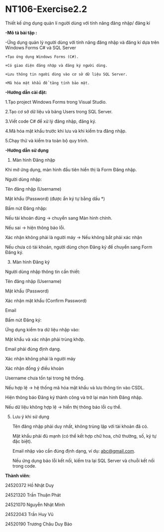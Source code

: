 # NT106-Exercise2.2
Thiết kế ứng dụng quản lí người dùng với tính năng đăng nhập/ đăng kí

**-Mô tả bài tập :**
  
  -Ứng dụng quản lý người dùng với tính năng đăng nhập và đăng kí dựa trên Windows Forms C# và SQL Server
   
    +Tạo ứng dụng Windows Forms (C#).
    
    +Có giao diện đăng nhập và đăng ký người dùng.
    
    +Lưu thông tin người dùng vào cơ sở dữ liệu SQL Server.
    
    +Mã hóa mật khẩu để tăng tính bảo mật.

**-Hướng dẫn cài đặt:**
  
  1.Tạo project Windows Forms trong Visual Studio.
  
  2.Tạo cơ sở dữ liệu và bảng Users trong SQL Server.
  
  3.Viết code C# để xử lý đăng nhập, đăng ký.
  
  4.Mã hóa mật khẩu trước khi lưu và khi kiểm tra đăng nhập.
  
  5.Chạy thử và kiểm tra toàn bộ quy trình.

**-Hướng dẫn sử dụng**

1. Màn hình Đăng nhập

Khi mở ứng dụng, màn hình đầu tiên hiển thị là Form Đăng nhập.
  
  Người dùng nhập:
  
  Tên đăng nhập (Username)
  
  Mật khẩu (Password) (được ẩn ký tự bằng dấu *)
  
  Bấm nút Đăng nhập:
  
  Nếu tài khoản đúng → chuyển sang Màn hình chính.
  
  Nếu sai → hiện thông báo lỗi.
  
  Xác nhận không phải là người máy -> Nếu không bắt phải xác nhận
  
  Nếu chưa có tài khoản, người dùng chọn Đăng ký để chuyển sang Form Đăng ký.

3. Màn hình Đăng ký

Người dùng nhập thông tin cần thiết:

  Tên đăng nhập (Username)
  
  Mật khẩu (Password)
  
  Xác nhận mật khẩu (Confirm Password)
  
  Email
  
  Bấm nút Đăng ký:
  
  Ứng dụng kiểm tra dữ liệu nhập vào:
  
  Mật khẩu và xác nhận phải trùng khớp.
  
  Email phải đúng định dạng.
  
  Xác nhận không phải là người máy
  
  Xác nhận đồng ý điều khoản
  
  Username chưa tồn tại trong hệ thống.
  
  Nếu hợp lệ → hệ thống mã hóa mật khẩu và lưu thông tin vào CSDL.
  
  Hiện thông báo Đăng ký thành công và trở lại màn hình Đăng nhập.
  
  Nếu dữ liệu không hợp lệ → hiển thị thông báo lỗi cụ thể.

5. Lưu ý khi sử dụng
 
   Tên đăng nhập phải duy nhất, không trùng lặp với tài khoản đã có.
    
   Mật khẩu phải đủ mạnh (có thể kết hợp chữ hoa, chữ thường, số, ký tự đặc biệt).
      
   Email nhập vào cần đúng định dạng, ví dụ: abc@gmail.com.
    
   Nếu ứng dụng báo lỗi kết nối, kiểm tra lại SQL Server và chuỗi kết nối trong code.

**Thành viên:**

24520372	Hồ Nhật Duy

24521320	Trần Thuận Phát

24521070	Nguyễn Nhật Minh

24522043	Trần Huy Vũ

24520190	Trương Châu Duy Bảo
